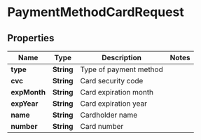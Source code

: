 

# PaymentMethodCardRequest


## Properties

| Name | Type | Description | Notes |
|------------ | ------------- | ------------- | -------------|
|**type** | **String** | Type of payment method |  |
|**cvc** | **String** | Card security code |  |
|**expMonth** | **String** | Card expiration month |  |
|**expYear** | **String** | Card expiration year |  |
|**name** | **String** | Cardholder name |  |
|**number** | **String** | Card number |  |



